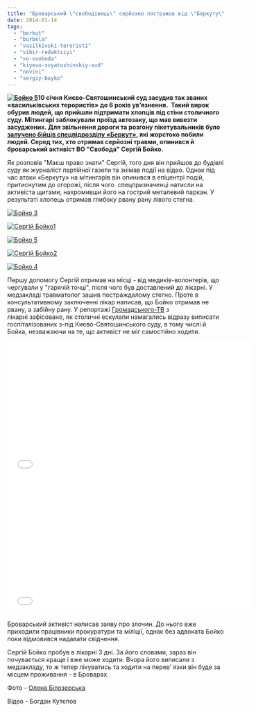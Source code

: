 ```yaml
---
title: "Броварський \"свободівець\" серйозно постражав від \"Беркуту\" біля Києво-Святошинського суду"
date: 2014-01-14
tags: 
  - "berkut"
  - "burbela"
  - "vasilkivski-teroristi"
  - "vibir-redaktsiyi"
  - "vo-svoboda"
  - "kiyevo-svyatoshinskiy-sud"
  - "novini"
  - "sergiy-boyko"
---
```


**[![Бойко 5](https://mpz.brovary.org/wp-content/uploads/2014/01/Boyko-5.jpg)](https://mpz.brovary.org/wp-content/uploads/2014/01/Boyko-5.jpg)10 січня Києво-Святошинський суд засудив так званих «васильківських терористів» до 6 років ув’язнення.  Такий вирок обурив людей, що прийшли підтримати хлопців під стіни столичного суду. Мітингарі заблокували проїзд автозаку, що мав вивезти засуджених. Для звільнення дороги та розгону пікетувальників було [залучено бійців спецпідрозділу «Беркут»](http://www.pravda.com.ua/news/2014/01/10/7009296/), які жорстоко побили людей. Серед тих, хто отримав серйозні травми, опинився й броварський активіст ВО "Свобода" Сергій Бойко.**

Як розповів "Маєш право знати" Сергій, того дня він прийшов до будівлі суду як журналіст партійної газети та знімав події на відео. Однак під час атаки «Беркуту» на мітингарів він опинився в епіцентрі подій, притиснутим до огорожі, після чого  спецпризначенці натисли на активіста щитами, нахромивши його на гострий металевий паркан. У результаті хлопець отримав глибоку рвану рану лівого стегна.

[![Бойко 3](https://mpz.brovary.org/wp-content/uploads/2014/01/Boyko-3.jpg)](https://mpz.brovary.org/wp-content/uploads/2014/01/Boyko-3.jpg)

[![Сергій Бойко1](https://mpz.brovary.org/wp-content/uploads/2014/01/Sergiy-Boyko1.jpg)](https://mpz.brovary.org/wp-content/uploads/2014/01/Sergiy-Boyko1.jpg)

[![Бойко 5](https://mpz.brovary.org/wp-content/uploads/2014/01/Boyko-5.jpg)](https://mpz.brovary.org/wp-content/uploads/2014/01/Boyko-5.jpg)

[![Сергій Бойко2](https://mpz.brovary.org/wp-content/uploads/2014/01/Sergiy-Boyko2.jpg)](https://mpz.brovary.org/wp-content/uploads/2014/01/Sergiy-Boyko2.jpg)

[![Бойко 4](https://mpz.brovary.org/wp-content/uploads/2014/01/Boyko-4.jpg)](https://mpz.brovary.org/wp-content/uploads/2014/01/Boyko-4.jpg)

Першу допомогу Сергій отримав на місці - від медиків-волонтерів, що чергували у "гарячій точці", після чого був доставлений до лікарні. У медзакладі травматолог зашив постраждалому стегно. Проте в консультативному заключенні лікар написав, що Бойко отримав не рвану, а забійну рану. У репортажі [Громадського-ТВ](http://hromadske.tv/) з лікарні зафісовано, як столичні ескулапи намагались відразу виписати госпіталізованих з-під Києво-Святошинського суду, в тому числі й Бойка, незважаючи на те, що активіст не міг самостійно ходити.

<iframe src="//www.youtube.com/embed/V1cgj5QthOw" height="315" width="560" allowfullscreen frameborder="0"></iframe>

<iframe src="//www.youtube.com/embed/HYHF-dtJjX8" height="315" width="560" allowfullscreen frameborder="0"></iframe>

Броварський активіст написав заяву про злочин. До нього вже приходили працівники прокуратури та міліції, однак без адвоката Бойко поки відмовився надавати свідчення.

Сергій Бойко пробув в лікарні 3 дні. За його словами, зараз він почувається краще і вже може ходити. Вчора його виписали з медзакладу, то ж тепер лікуватись та ходити на перев’ язки він буде за місцем проживання - в Броварах.

Фото - [Олена Білозерська](http://www.bilozerska.info/?p=20696)

Відео - Богдан Кутєпов
